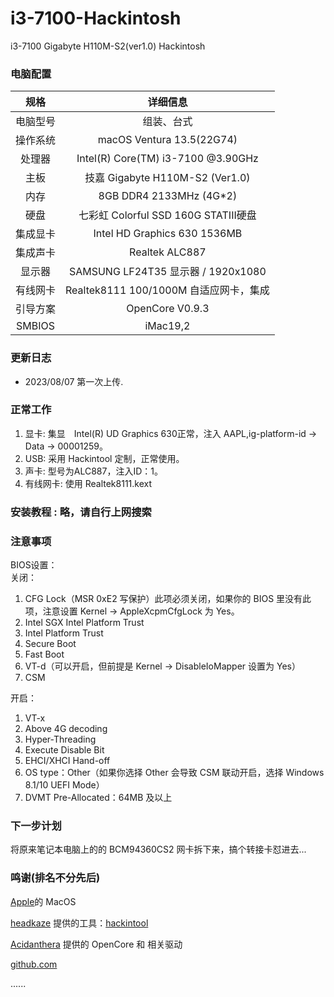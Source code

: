 # i3-7100-Hackintosh
i3-7100 Gigabyte H110M-S2(ver1.0) Hackintosh


### 电脑配置

规格|详细信息
:----:|:----:
电脑型号 |	组装、台式
操作系统 |	macOS Ventura 13.5(22G74)
处理器 |	Intel(R) Core(TM) i3-7100 @3.90GHz
主板 | 技嘉 Gigabyte H110M-S2 (Ver1.0)
内存 |	8GB DDR4 2133MHz (4G*2)
硬盘 | 七彩虹 Colorful SSD 160G STATIII硬盘
集成显卡 | Intel HD Graphics 630 1536MB
集成声卡 | Realtek ALC887
显示器	| SAMSUNG LF24T35 显示器 / 1920x1080
有线网卡 | Realtek8111 100/1000M 自适应网卡，集成
引导方案 | OpenCore V0.9.3
SMBIOS | iMac19,2

### 更新日志
* 2023/08/07
  第一次上传. 


### 正常工作

1. 显卡: 集显　Intel(R) UD Graphics 630正常，注入 AAPL,ig-platform-id -> Data -> 00001259。
2. USB: 采用 Hackintool 定制，正常使用。
3. 声卡: 型号为ALC887，注入ID：1。
4. 有线网卡: 使用 Realtek8111.kext


### 安装教程 : 略，请自行上网搜索


### 注意事项
BIOS设置：  
关闭：  
1. CFG Lock（MSR 0xE2 写保护）此项必须关闭，如果你的 BIOS 里没有此项，注意设置 Kernel -> AppleXcpmCfgLock 为 Yes。
2. Intel SGX Intel Platform Trust
3. Intel Platform Trust
4. Secure Boot
5. Fast Boot
6. VT-d（可以开启，但前提是 Kernel -> DisableIoMapper 设置为 Yes）
7. CSM 
  
开启： 
1. VT-x
2. Above 4G decoding
3. Hyper-Threading
4. Execute Disable Bit
5. EHCI/XHCI Hand-off
6. OS type：Other（如果你选择 Other 会导致 CSM 联动开启，选择 Windows 8.1/10 UEFI Mode）
7. DVMT Pre-Allocated：64MB 及以上


### 下一步计划
将原来笔记本电脑上的的 BCM94360CS2 网卡拆下来，搞个转接卡怼进去...


### 鸣谢(排名不分先后)
[Apple](https://www.apple.com/)的 MacOS  

[headkaze](https://www.insanelymac.com/forum/profile/1364628-headkaze/) 提供的工具：[hackintool](https://github.com/headkaze/Hackintool) 

[Acidanthera](https://github.com/acidanthera) 提供的 OpenCore 和 相关驱动  

[github.com](https://www.github.com)  

......
